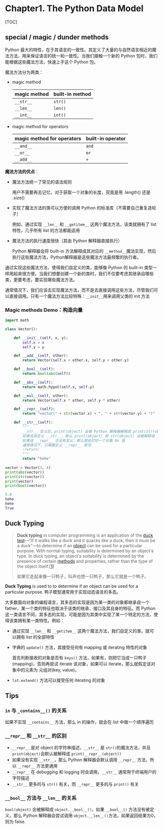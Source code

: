 # Chapter1. The Python Data Model

[TOC]

## special / magic / dunder methods

Python 最大的特性，在于其语言的一致性。其定义了大量的与自然语言相近的魔法方法，用来保证语言的统一和一致性。当我们接触一个新的 Python 包时，我们能根据这些魔法方法，快速上手这个 Python 包。

魔法方法分为两类：

* magic method 

  | magic method | built-in method |
  | ------------ | --------------- |
  | `__str__`    | `str()`         |
  | `__len__`    | `len()`         |
  | `__int__`    | `int()`         |

* magic method for operators

  | magic method for operators | built-in operator |
  | -------------------------- | ----------------- |
  | `__and__`                  | `and`             |
  | `__or__`                   | `or`              |
  | `__add__`                  | `+`               |

**魔法方法的优点**：

* 魔法方法统一了常见的语法规则

  用户不需要再去记忆，对于获取一个对象的长度，究竟是用 .length() 还是 .size()

* 实现了魔法方法的类可以方便的调用 Python 的标准库（不需要自己重复造轮子）

  例如，通过实现 `__len__` 和 `__getitem__` 这两个魔法方法，该类就拥有了 list 特性，几乎所有 list 的方法都能适用

* 魔法方法的执行速度很快（其由 Python 解释器直接执行）

  Python 解释器会将 built-in 方法解释成其对应的 `__method__`魔法实现，然后执行这些魔法方法，Python解释器是这些魔法方法最频繁的执行者。

通过实现这些魔法方法，使得我们自定义的类，能够像 Python 的 built-in 类型一样用起来很方便。当我们想要创建一个新的类时，我们不仅要考虑其继承自哪些类，更要考虑，要实现哪些魔法方法。

通常情况下，我们应该去实现魔法方法，而不是去直接调用这些方法，尽管我们可以直接调用。只有一个魔法方法比较特殊：`__init__`用来调用父类的 init 方法

### Magic methods Demo：构造向量

```python
import math

class Vector():

    def __init__(self, x, y):
        self.x = x
        self.y = y

    def __add__(self, other):
        return Vector(self.x + other.x, self.y + other.y)

    def __bool__(self):
        return bool(abs(self))

    def __abs__(self):
        return math.hypot(self.x, self.y)

    def __mul__(self, other):
        return Vector(self.x * other, self.y * other)

    def __repr__(self):
        return "vector(" + str(vector.x) + ", " + str(vector.y) + ")"

    def __str__(self):
        """
        __str__ 定义后，print(object) 会被 Python 解释器解释成 print(str(object))
        如果没有定义 __str__，那么 print(object) 和 str(object) 会被解释成 __repr__(object)
        如果连 __repr__ 也没有定义，那么就会打印一个对象 0x 值
        通常情况下，只需要定义 __repr__ 即可
        :return:
        """
        return "hehe"
    
vector = Vector(3, 4)
print(abs(vector))
print(str(vector))
print(vector)
print(bool(vector))

5.0
hehe
hehe
True
```



## Duck Typing

> **Duck typing** in computer programming is an application of the [duck test](https://en.wikipedia.org/wiki/Duck_test)—"If it walks like a duck and it quacks like a duck, then it must be a duck"—to determine if an [object](https://en.wikipedia.org/wiki/Object_(computer_science)) can be used for a particular purpose. With normal typing, suitability is determined by an object's type. In duck typing, an object's suitability is determined by the presence of certain [methods](https://en.wikipedia.org/wiki/Method_(computer_programming)) and properties, rather than the type of the object itself.[[1\]](https://en.wikipedia.org/wiki/Duck_typing#cite_note-1)
>
> 如果它走起来像一只鸭子，叫声也想一只鸭子，那么它就是一个鸭子。

**Duck Typing** is used to to determine if an object can be used for a particular purpose. 鸭子模型通常用于实现动态语言的多态。

大多数面向对象的编程语言，其多态的实现是因为某一类的对象都继承自一个 father，某一个类的特征也取决于该类的继承、接口及其自身的特征。而 Python 这一类语言不同，其多态的实现，可能是因为其类中实现了某一个特定的方法，使得该类拥有某一类特性。例如：

* 通过实现 `__len__` 和 `__getitem__` 这两个魔法方法，我们自定义的类，就可以拥有 list 的全部特性

* 字典的 `update()` 方法，其接受任何有 mapping 或 iterating 特性的对象

  首先判断接收的对象是否有 `keys()` 方法，如果有，则把它当成一只鸭子(mapping)，否则再尝试 iterate 该对象，如果可以 iterate，那么就假定该对象中的元素为 元组对(key, value)。

* `lst.extend()` 方法可以接受任何 iterating 的对象

## Tips

### `in` 与 `_contains__()` 的关系

如果不实现 `__contains__` 方法，那么 in 的操作，就会在 list 中做一个顺序遍历

### `__repr__` 和 `__str__` 的区别

* `__repr__` 是对 object 的字符串描述，`__str__` 是 `str()`的魔法方法，并且 `print(object)`会默认被解释成 `print(__repr__(object))`
* 如果没有实现 `__str__`，那么 Python 解释器会默认调用 `__repr__` 方法，所以 `__repr__` 方法更通用
* `__repr__` 在 debugging 和 logging 时会调用，`__str__` 通常用于终端用户的字符描述
* `__str__` 更多的与 `str()` 有关，而 `__repr__` 更多的与 `print()` 有关

### `__bool__` 方法与 `__len__` 的关系

`bool(object)` 会被解释成 `object.__bool__()`，如果 `__bool__()` 方法没有被定义，那么 Python 解释器会尝试调用 `object.__len__()`方法，如果返回结果为0，则为 false.


